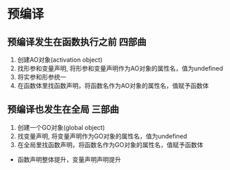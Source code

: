 # 预编译   
## 预编译发生在函数执行之前 四部曲
1. 创建AO对象(activation object)
2. 找形参和变量声明, 将形参和变量声明作为AO对象的属性名，值为undefined
3. 将实参和形参统一
4. 在函数体里找函数声明，将函数名作为AO对象的属性名，值赋予函数体

## 预编译也发生在全局 三部曲
1. 创建一个GO对象(global object)
2. 找变量声明, 将变量声明作为GO对象的属性名，值为undefined
3. 在全局里找函数声明，将函数名作为GO对象的属性名，值赋予函数体

- 函数声明整体提升，变量声明声明提升